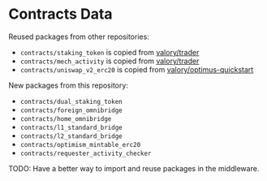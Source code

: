 # Contracts Data

Reused packages from other repositories:

- `contracts/staking_token` is copied from [valory/trader](https://github.com/valory-xyz/trader/tree/main/packages/valory/contracts/staking_token)
- `contracts/mech_activity` is copied from [valory/trader](https://github.com/valory-xyz/trader/tree/main/packages/valory/contracts/mech_activity)
- `contracts/uniswap_v2_erc20` is copied from [valory/optimus-quickstart](https://github.com/valory-xyz/optimus-quickstart/tree/main/operate/data/contracts/uniswap_v2_erc20)

New packages from this repository:

- `contracts/dual_staking_token`
- `contracts/foreign_omnibridge`
- `contracts/home_omnibridge`
- `contracts/l1_standard_bridge`
- `contracts/l2_standard_bridge`
- `contracts/optimism_mintable_erc20`
- `contracts/requester_activity_checker`

TODO: Have a better way to import and reuse packages in the middleware.
